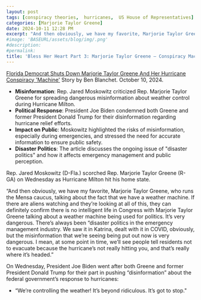 ```yaml
---
layout: post
tags: [conspiracy theories,  hurricanes,  US House of Representatives]
categories: [Marjorie Taylor Greene]
date: 2024-10-11 12:28 PM
excerpt: "And then obviously, we have my favorite, Marjorie Taylor Greene, who runs the Mensa caucus, talking about the fact that we have a weather machine. You know, if there are aliens watching and they’re looking at all of this, they can definitely confirm there is no intelligent life in Congress with Marjorie Taylor Greene talking about a weather machine being used for politics. It’s very dangerous. – Rep. Jared Moskowitz (D-FL) and former director of FL EMD"
#image: 'BASEURL/assets/blog/img/.png'
#description:
#permalink:
title: 'Bless Her Heart Part 3: Marjorie Taylor Greene — Conspiracy Machine'
---
```



[Florida Democrat Shuts Down Marjorie Taylor Greene And Her Hurricane Conspiracy 'Machine'](https://www.huffpost.com/entry/jared-moskowitz-marjorie-taylor-greene-hurricane-conspiracy_n_6706df96e4b0c34b3eb98ea9)
Story by Ben Blanchet. October 10, 2024.



- **Misinformation**: Rep. Jared Moskowitz criticized Rep. Marjorie Taylor Greene for spreading dangerous misinformation about weather control during Hurricane Milton.
- **Political Response**: President Joe Biden condemned both Greene and former President Donald Trump for their disinformation regarding hurricane relief efforts.
- **Impact on Public**: Moskowitz highlighted the risks of misinformation, especially during emergencies, and stressed the need for accurate information to ensure public safety.
- **Disaster Politics**: The article discusses the ongoing issue of "disaster politics" and how it affects emergency management and public perception.

Rep. Jared Moskowitz (D-Fla.) scorched Rep. Marjorie Taylor Greene (R-GA) on Wednesday as Hurricane Milton hit his home state.

“And then obviously, we have my favorite, Marjorie Taylor Greene, who runs the Mensa caucus, talking about the fact that we have a weather machine. If there are aliens watching and they’re looking at all of this, they can definitely confirm there is no intelligent life in Congress with Marjorie Taylor Greene talking about a weather machine being used for politics. It’s very dangerous. There’s always been “disaster politics in the emergency management industry. We saw it in Katrina, dealt with it in COVID, obviously, but the misinformation that we’re seeing being put out now is very dangerous. I mean, at some point in time, we’ll see people tell residents not to evacuate because the hurricane’s not really hitting you, and that’s really where it’s headed.” 

On Wednesday, President Joe Biden went after both Greene and former President Donald Trump for their part in pushing “disinformation” about the federal government’s response to hurricanes:

- “We’re controlling the weather! It’s beyond ridiculous. It’s got to stop."

